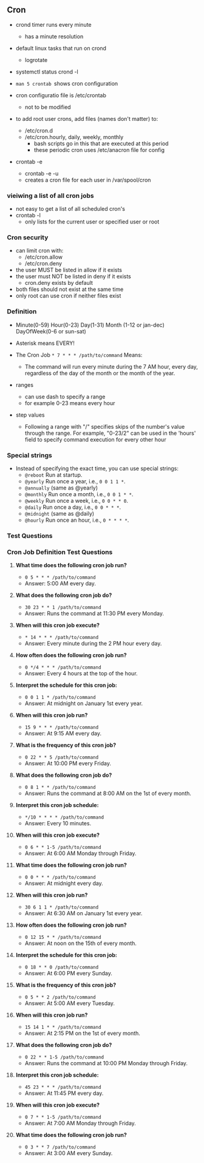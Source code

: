 ## Cron


* crond timer runs every minute
    * has a minute resolution
* default linux tasks that run on crond
    * logrotate

* systemctl status crond -l

* `man 5 crontab `shows cron configuration

* cron configuratio file is /etc/crontab
    * not to be modified

* to add root user crons, add files (names don't matter) to:
    * /etc/cron.d
    * /etc/cron.hourly, daily, weekly, monthly
        * bash scripts go in this that are executed at this period
        * these periodic cron uses /etc/anacron file for config

* crontab -e
    * crontab -e -u <username>
    * creates a cron file for each user in /var/spool/cron

### vieiwing a list of all cron jobs
* not easy to get a list of all scheduled cron's
* crontab -l 
    * only lists for the current user or specified user or root 

### Cron security
* can limit cron with:
    * /etc/cron.allow
    * /etc/cron.deny
* the user MUST be listed in allow if it exists 
* the user must NOT be listed in deny if it exists
    * cron.deny exists by default
* both files should not exist at the same time
* only root can use cron if neither files exist


### Definition
* Minute(0-59) Hour(0-23) Day(1-31) Month (1-12 or jan-dec) DayOfWeek(0-6 or sun-sat)
* Asterisk means EVERY!

* The Cron Job `* 7 * * * /path/to/command` Means:
    * The command will run every minute during the 7 AM hour, every day, regardless of the day of the month or the month of the year.

* ranges
    * can use dash to specify a range
    * for example 0-23 means every hour

* step values
    * Following a range with "/<number>" specifies skips of the number's value through the range.  For example, "0-23/2" can be used in the 'hours' field to specify command execution for every other hour

### Special strings
* Instead of specifying the exact time, you can use special strings:
    * `@reboot`    Run at startup.
    * `@yearly`    Run once a year, i.e., `0 0 1 1 *`.
    * `@annually`  (same as @yearly)
    * `@monthly`   Run once a month, i.e., `0 0 1 * *`.
    * `@weekly`    Run once a week, i.e., `0 0 * * 0`.
    * `@daily`     Run once a day, i.e., `0 0 * * *`.
    * `@midnight`  (same as @daily)
    * `@hourly`    Run once an hour, i.e., `0 * * * *`.


### Test Questions
### Cron Job Definition Test Questions

1. **What time does the following cron job run?**
    * `0 5 * * * /path/to/command`
    * Answer: 5:00 AM every day.

2. **What does the following cron job do?**
    * `30 23 * * 1 /path/to/command`
    * Answer: Runs the command at 11:30 PM every Monday.

3. **When will this cron job execute?**
    * `* 14 * * * /path/to/command`
    * Answer: Every minute during the 2 PM hour every day.

4. **How often does the following cron job run?**
    * `0 */4 * * * /path/to/command`
    * Answer: Every 4 hours at the top of the hour.

5. **Interpret the schedule for this cron job:**
    * `0 0 1 1 * /path/to/command`
    * Answer: At midnight on January 1st every year.

6. **When will this cron job run?**
    * `15 9 * * * /path/to/command`
    * Answer: At 9:15 AM every day.

7. **What is the frequency of this cron job?**
    * `0 22 * * 5 /path/to/command`
    * Answer: At 10:00 PM every Friday.

8. **What does the following cron job do?**
    * `0 8 1 * * /path/to/command`
    * Answer: Runs the command at 8:00 AM on the 1st of every month.

9. **Interpret this cron job schedule:**
    * `*/10 * * * * /path/to/command`
    * Answer: Every 10 minutes.

10. **When will this cron job execute?**
    * `0 6 * * 1-5 /path/to/command`
    * Answer: At 6:00 AM Monday through Friday.

11. **What time does the following cron job run?**
    * `0 0 * * * /path/to/command`
    * Answer: At midnight every day.

12. **When will this cron job run?**
    * `30 6 1 1 * /path/to/command`
    * Answer: At 6:30 AM on January 1st every year.

13. **How often does the following cron job run?**
    * `0 12 15 * * /path/to/command`
    * Answer: At noon on the 15th of every month.

14. **Interpret the schedule for this cron job:**
    * `0 18 * * 0 /path/to/command`
    * Answer: At 6:00 PM every Sunday.

15. **What is the frequency of this cron job?**
    * `0 5 * * 2 /path/to/command`
    * Answer: At 5:00 AM every Tuesday.

16. **When will this cron job run?**
    * `15 14 1 * * /path/to/command`
    * Answer: At 2:15 PM on the 1st of every month.

17. **What does the following cron job do?**
    * `0 22 * * 1-5 /path/to/command`
    * Answer: Runs the command at 10:00 PM Monday through Friday.

18. **Interpret this cron job schedule:**
    * `45 23 * * * /path/to/command`
    * Answer: At 11:45 PM every day.

19. **When will this cron job execute?**
    * `0 7 * * 1-5 /path/to/command`
    * Answer: At 7:00 AM Monday through Friday.

20. **What time does the following cron job run?**
    * `0 3 * * 7 /path/to/command`
    * Answer: At 3:00 AM every Sunday.
